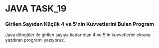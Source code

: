# JAVA TASK_19
### Girilen Sayıdan Küçük 4 ve 5’nin Kuvvetlerini Bulan Program
Java döngüler ile girilen sayıya kadar olan 4 ve 5'in kuvvetlerini ekrana yazdıran programı yazıyoruz.
